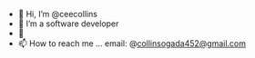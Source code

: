 - 👋 Hi, I’m @ceecollins
- 🌱 I’m a software developer 
- 💞
- 📫 How to reach me ... email: @collinsogada452@gmail.com 

<!---
ceecollins/ceecollins is a ✨ special ✨ repository because its `README.md` (this file) appears on your GitHub profile.
You can click the Preview link to take a look at your changes.
--->
